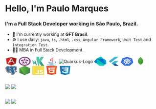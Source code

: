# Hello, I'm Paulo Marques
### I'm a Full Stack Developer working in São Paulo, Brazil.

- 🏢 I'm currently working at **GFT Brasil**.
- ⚙️ I use daily: `java`, `ts`, `.html`, `.css`, `Angular Framework`, `Unit Test` and `Integration Test`.
- 👨‍🎓 MBA in Full Stack Development.
 
<div style="display: inline_block">
  <img align="center" alt="Angular-Log" height="30" width="40" src="https://raw.githubusercontent.com/devicons/devicon/master/icons/angularjs/angularjs-original.svg">
 <img align="center" alt="Jamine-Log" height="30" width="40" src="https://raw.githubusercontent.com/devicons/devicon/master/icons/jasmine/jasmine-plain.svg">
 <img align="center" alt="Karma-Log" height="30" width="40" src="https://raw.githubusercontent.com/devicons/devicon/master/icons/karma/karma-original.svg">
  <img align="center" alt="Java-Logo" height="30" width="40" src="https://raw.githubusercontent.com/devicons/devicon/master/icons/java/java-original.svg">
  <img align="center" alt="Quarkus-Logo" height="30" width="30" src="https://pbs.twimg.com/profile_images/1123882083900850177/Wtda2djF_400x400.png">
  <img align="center" alt="Dart-Logo" height="30" width="40" src="https://raw.githubusercontent.com/devicons/devicon/master/icons/dart/dart-original.svg">
  <img align="center" alt="Flutter-Logo" height="30" width="40" src="https://raw.githubusercontent.com/devicons/devicon/master/icons/flutter/flutter-original.svg">
  <img align="center" alt="Kubernetes-Logo" height="30" width="40" src="https://raw.githubusercontent.com/devicons/devicon/master/icons/kubernetes/kubernetes-plain.svg">
  <img align="center" alt="MongoDB-Logo" height="30" width="40" src="https://raw.githubusercontent.com/devicons/devicon/master/icons/mongodb/mongodb-original.svg">
  <img align="center" alt="PostgresSql-Logo" height="30" width="40" src="https://raw.githubusercontent.com/devicons/devicon/master/icons/postgresql/postgresql-original.svg">
  <img align="center" alt="NodeJS-Logo" height="30" width="40" src="https://raw.githubusercontent.com/devicons/devicon/master/icons/nodejs/nodejs-original.svg">
  <img align="center" alt="Js-Logo" height="30" width="40" src="https://raw.githubusercontent.com/devicons/devicon/master/icons/javascript/javascript-plain.svg">
  <img align="center" alt="HTML5-Logo" height="30" width="40" src="https://raw.githubusercontent.com/devicons/devicon/master/icons/html5/html5-original.svg">
  <img align="center" alt="CSS-Logo" height="30" width="40" src="https://raw.githubusercontent.com/devicons/devicon/master/icons/css3/css3-original.svg">  
</div>

##
<div>
<img height="180em" src="https://github-readme-stats.vercel.app/api?username=pauloedums&show_icons=true&theme=dark&include_all_commits=true&count_private=true"/>
<img height="180em" src="https://github-readme-stats.vercel.app/api/top-langs/?username=pauloedums&layout=compact&theme=dark&langs_count=7"/>
</div>

##
<div>
 <a href="https://www.linkedin.com/in/pauloedums/"><img src="https://img.shields.io/badge/-LinkedIn-%230077B5?style=?style=flat-square&logo=linkedin&logoColor=white"></a> 
 <a href = "mailto:pauloedums@gmail.com"><img src="https://img.shields.io/badge/-Gmail-%23333?style=flat-square&logo=gmail&logoColor=white"></a>
</div>
